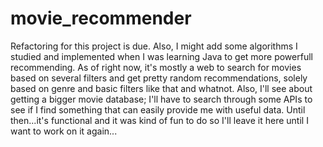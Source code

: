 # movie_recommender

Refactoring for this project is due. Also, I might add some algorithms I studied and implemented when I was learning Java to get more powerfull recommending. As of right now, it's mostly a web to search for movies based on several filters and get pretty random recommendations, solely based on genre and basic filters like that and whatnot. Also, I'll see about getting a bigger movie database; I'll have to search through some APIs to see if I find something that can easily provide me with useful data. Until then...it's functional and it was kind of fun to do so I'll leave it here until I want to work on it again...
